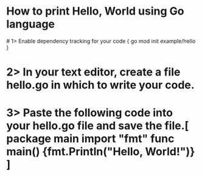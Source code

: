 <h1>How to print Hello, World using Go language </h1>
# 1> Enable dependency tracking for your code { go mod init example/hello }

# 2>  In your text editor, create a file hello.go in which to write your code.

# 3>  Paste the following code into your hello.go file and save the file.[   package main import "fmt" func main() {fmt.Println("Hello, World!")}   ]


